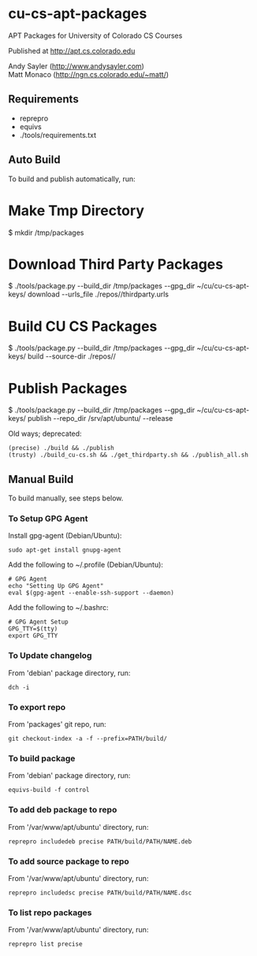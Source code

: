 cu-cs-apt-packages
==================

APT Packages for University of Colorado CS Courses

Published at http://apt.cs.colorado.edu

Andy Sayler (http://www.andysayler.com) <br />
Matt Monaco (http://ngn.cs.colorado.edu/~matt/)

Requirements
------------

* reprepro
* equivs
* ./tools/requirements.txt

Auto Build
----------

To build and publish automatically, run:

   # Make Tmp Directory
   $ mkdir /tmp/packages

   # Download Third Party Packages
   $ ./tools/package.py --build_dir /tmp/packages --gpg_dir ~/cu/cu-cs-apt-keys/ download --urls_file ./repos/<REPO>/thirdparty.urls

   # Build CU CS Packages
   $ ./tools/package.py --build_dir /tmp/packages --gpg_dir ~/cu/cu-cs-apt-keys/ build --source-dir ./repos/<REPO>/

   # Publish Packages
   $ ./tools/package.py --build_dir /tmp/packages --gpg_dir ~/cu/cu-cs-apt-keys/ publish --repo_dir /srv/apt/ubuntu/ --release <RELEASE>

Old ways; deprecated:

    (precise) ./build && ./publish
    (trusty) ./build_cu-cs.sh && ./get_thirdparty.sh && ./publish_all.sh

Manual Build
------------

To build manually, see steps below.

### To Setup GPG Agent

Install gpg-agent (Debian/Ubuntu):

    sudo apt-get install gnupg-agent

Add the following to ~/.profile (Debian/Ubuntu):

    # GPG Agent
    echo "Setting Up GPG Agent"
    eval $(gpg-agent --enable-ssh-support --daemon)

Add the following to ~/.bashrc:

    # GPG Agent Setup
    GPG_TTY=$(tty)
    export GPG_TTY

### To Update changelog

From 'debian' package directory, run:

    dch -i

### To export repo

From 'packages' git repo, run:

    git checkout-index -a -f --prefix=PATH/build/

### To build package

From 'debian' package directory, run:

    equivs-build -f control

### To add deb package to repo

From '/var/www/apt/ubuntu' directory, run:

    reprepro includedeb precise PATH/build/PATH/NAME.deb

### To add source package to repo

From '/var/www/apt/ubuntu' directory, run:

    reprepro includedsc precise PATH/build/PATH/NAME.dsc

### To list repo packages

From '/var/www/apt/ubuntu' directory, run:

    reprepro list precise
